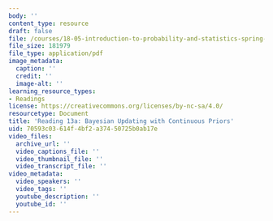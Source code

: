 ```yaml
---
body: ''
content_type: resource
draft: false
file: /courses/18-05-introduction-to-probability-and-statistics-spring-2022/mit18_05_s22_class13-prep-a.pdf
file_size: 181979
file_type: application/pdf
image_metadata:
  caption: ''
  credit: ''
  image-alt: ''
learning_resource_types:
- Readings
license: https://creativecommons.org/licenses/by-nc-sa/4.0/
resourcetype: Document
title: 'Reading 13a: Bayesian Updating with Continuous Priors'
uid: 70593c03-614f-4bf2-a374-50725b0ab17e
video_files:
  archive_url: ''
  video_captions_file: ''
  video_thumbnail_file: ''
  video_transcript_file: ''
video_metadata:
  video_speakers: ''
  video_tags: ''
  youtube_description: ''
  youtube_id: ''
---
```

